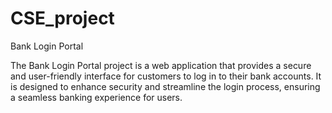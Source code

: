 # CSE_project
Bank Login Portal


The Bank Login Portal project is a web application that provides a secure and user-friendly interface for customers to log in to their bank accounts. It is designed to enhance security and streamline the login process, ensuring a seamless banking experience for users.

